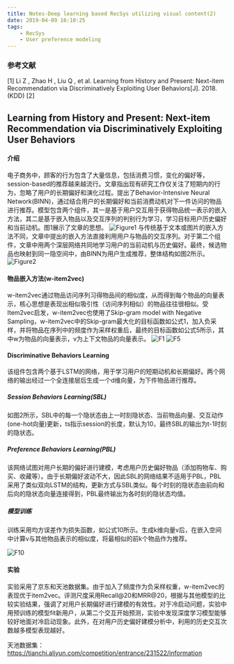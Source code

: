 ```yaml
---
title: Notes-Deep learning based RecSys utilizing visual content(2)
date: 2019-04-09 16:10:25
tags:
    - RecSys
    - User preference modeling 
---
```


### 参考文献
[1] Li Z , Zhao H , Liu Q , et al. Learning from History and Present: Next-item Recommendation via Discriminatively Exploiting User Behaviors[J]. 2018. (KDD)
[2] 

## Learning from History and Present: Next-item Recommendation via Discriminatively Exploiting User Behaviors

#### 介绍

电子商务中，顾客的行为包含了大量信息，包括消费习惯，变化的偏好等，session-based的推荐越来越流行。文章指出现有研究工作仅关注了短期内的行为，忽略了用户的长期偏好和演化过程。提出了Behavior-Intensive Neural Network(BINN)，通过结合用户的长期偏好和当前消费动机对下一件访问的物品进行推荐。模型包含两个组件，其一是基于用户交互用于获得物品统一表示的嵌入方法，其二是基于嵌入物品以及交互序列的判别行为学习，学习目标用户历史偏好和当前动机。图1展示了文章的思想。
![Figure1](https://i.loli.net/2019/04/09/5cac62432b607.png)
与传统基于文本或图片的嵌入方法不同，文章中提出的嵌入方法直接利用用户与物品的交互序列。对于第二个组件，文章中用两个深层网络共同地学习用户的当前动机与历史偏好。最终，候选物品也映射到同一隐空间中，由BINN为用户生成推荐，整体结构如图2所示。
![Figure2](https://i.loli.net/2019/04/10/5cada5c5c1fd3.png)
<!-- more -->
#### 物品嵌入方法(w-item2vec)

w-item2vec通过物品访问序列习得物品间的相似度，从而得到每个物品的向量表示，核心思想是表现出相似吸引性（访问序列相似）的物品往往很相似。受Item2vec启发，w-item2vec也使用了Skip-gram model with Negative Sampling，w-item2vec中的Skip-gram最大化的目标函数如公式1，加入负采样，并将物品在序列中的频度作为采样权重后，最终的目标函数如公式5所示，其中w为物品的向量表示，v为上下文物品的向量表示。
![F1](https://i.loli.net/2019/04/10/5cad9b789b6e5.png) ![F5](https://i.loli.net/2019/04/10/5cad9b78aceb6.png)

#### Discriminative Behaviors Learning

该组件包含两个基于LSTM的网络，用于学习用户的短期动机和长期偏好。两个网络的输出经过一个全连接层后生成一个d维向量，为下件物品进行推荐。

##### Session Behaviors Learning(SBL)

如图2所示，SBL中的每一个隐状态由上一时刻隐状态、当前物品向量、交互动作(one-hot向量)更新，ts指示session的长度，默认为10，最终SBL的输出为t-1时刻的隐状态。

##### Preference Behaviors Learning(PBL)

该网络试图对用户长期的偏好进行建模，考虑用户历史偏好物品（添加购物车、购买、收藏等）。由于长期偏好波动不大，因此SBL的网络结果不适用于PBL，PBL采用了类似双向LSTM的结构，更新方式与SBL类似。每个时刻的隐状态由前向和后向的隐状态向量连接得到，PBL最终输出为各时刻的隐状态均值。

##### 模型训练

训练采用均方误差作为损失函数，如公式10所示。生成k维向量v后，在嵌入空间中计算v与其他物品表示的相似度，将最相似的前k个物品作为推荐。

![F10](https://i.loli.net/2019/04/10/5cadae7f86d2f.png)

#### 实验

实验采用了京东和天池数据集。由于加入了频度作为负采样权重，w-item2vec的表现优于item2vec。评测尺度采用Recall@20和MRR@20，根据与其他模型的比较实验结果，强调了对用户长期偏好进行建模的有效性。对于冷启动问题，实验中用预训练的模型fit新用户，从第二个交互开始预测，实验中发现深度学习模型能够较好地面对冷启动现象。此外，在对用户历史偏好建模分析中，利用的历史交互次数越多模型表现越好。

天池数据集：https://tianchi.aliyun.com/competition/entrance/231522/information